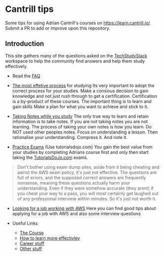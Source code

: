 # Cantrill tips
Some tips for using Adrian Cantrill's courses on https://learn.cantrill.io/. Submit a PR to add or improve upon this repository.

## Introduction
This site gathers many of the questions asked on the [TechStudySlack](https://techstudyslack.com/) workspace to help the community find answers and help them study effectively. 

* Read the [FAQ](FAQ.md)

* [The most effetive process](tips/process.md) for studying
Its very important to adopt the correct process for your studies.
Make a consious decision to gain knowledge and not just rush through to get a certification.
Certification is a by-product of these courses. The important thing is to learn and gain skills
Make a plan for what you want to achieve and stick to it. 

* [Taking Notes while you study](tips/taking_notes.md)
The only true way to learn and retain information is to take notes.
If you are not taking notes you are not learning.
The process of taking your own notes is how you learn.
Do NOT used other peoples notes.
Focus on understanding a lesson. Then rationalise your understanding. Compress it. And note it.

* [Practice Exams](tips/practice_exams.md) (Use tutorialsdojo.com)
You gain the best value from your studies by completing Adrians course first and only then start taking the [TutorialsDoJo.com](tutorialsdojo.com)
exams.
> Don't bother using exam dump sites, aside from it being cheating and aainst the AWS exam policy, it's just not effective. The questions are full of errors, and the supposed correct answers are frequently nonsense, meaning these questions actually harm your understanding. Even if they were somehow accurate (they arent) if you cheat your way to a pass, you will most certainly get laughed out of any professional interview within minutes. So it's just not worth it.

* [Looking for a job working with AWS](AWSJobs.md)
Here you can find good tips about applying for a job with AWS and also some interview questions

* Useful Links
  * [The Course](tips/the_course.md) 
  * [How to learn more effectivley](tips/learn_links.md) 
  * [Career stuff](tips/career_links.md)
  * [Other stuff](tips/other_stuff_links.md)


